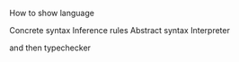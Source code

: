 How to show language

Concrete syntax
Inference rules
Abstract syntax
Interpreter

and then typechecker